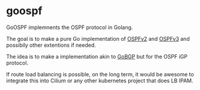 # goospf

GoOSPF implemnents the OSPF protocol in Golang.

The goal is to make a pure Go implementation of [OSPFv2](https://www.rfc-editor.org/rfc/rfc2328.txt) and [OSPFv3](https://www.rfc-editor.org/rfc/rfc5340.txt) and possibily other extentions if needed.

The idea is to make a implementation akin to [GoBGP](https://github.com/osrg/gobgp) but for the OSPF iGP protocol.

If route load balancing is possible, on the long term, it would be awesome to integrate this into Cilium or any other kubernetes project that does LB IPAM.
